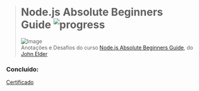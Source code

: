 ># **Node.js Absolute Beginners Guide** ![progress](http://progressed.io/bar/100?title=completed "progress")
> ![Image](https://udemy-images.udemy.com/course/240x135/2233836_487c_3.jpg)  
> Anotações e Desafios do curso [Node.js Absolute Beginners Guide](https://www.udemy.com/nodejs-absolute-beginners-guide/), do [John Elder](https://www.udemy.com/user/johnelder3/)

### Concluído:
[Certificado](https://github.com/RenatoSiqueira/StudyFlow/blob/master/Udemy_-_Node.js%20Absolute%20Beginners%20Guide/Certificado.png)